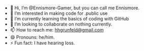 - 👋 Hi, I’m @Ennismore-Gamer, but you can call me Ennismore.
- 👀 I’m interested in making code for .public use
- 🌱 I’m currently learning the basics of coding with GitHub
- 💞️ I’m looking to collaborate on nothing currently.
- 📫 How to reach me: hhgrunfeld@gmail.com
- 😄 Pronouns: he/him.
- ⚡ Fun fact: I have hearing loss.

<!---
Ennismore-Gamer/Ennismore-Gamer is a ✨ special ✨ repository because its `README.md` (this file) appears on your GitHub profile.
You can click the Preview link to take a look at your changes.
--->

